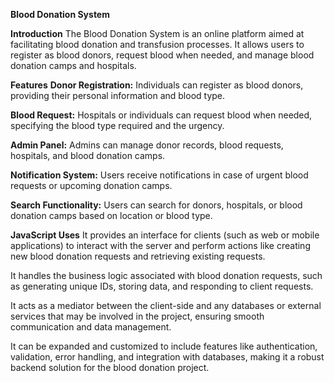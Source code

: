 **Blood Donation System**

**Introduction**
The Blood Donation System is an online platform aimed at facilitating blood donation and transfusion processes. It allows users to register as blood donors, request blood when needed, and manage blood donation camps and hospitals.

**Features**
**Donor Registration:** Individuals can register as blood donors, providing their personal information and blood type.

**Blood Request:** Hospitals or individuals can request blood when needed, specifying the blood type required and the urgency.

**Admin Panel:** Admins can manage donor records, blood requests, hospitals, and blood donation camps.

**Notification System:** Users receive notifications in case of urgent blood requests or upcoming donation camps.

**Search Functionality:** Users can search for donors, hospitals, or blood donation camps based on location or blood type.

**JavaScript Uses**
It provides an interface for clients (such as web or mobile applications) to interact with the server and perform actions like creating new blood donation requests and retrieving existing requests.

It handles the business logic associated with blood donation requests, such as generating unique IDs, storing data, and responding to client requests.

It acts as a mediator between the client-side and any databases or external services that may be involved in the project, ensuring smooth communication and data management.

It can be expanded and customized to include features like authentication, validation, error handling, and integration with databases, making it a robust backend solution for the blood donation project.
